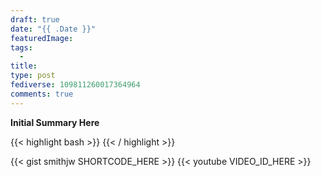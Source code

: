 ```yaml
---
draft: true
date: "{{ .Date }}"
featuredImage:
tags:
  -
title:
type: post
fediverse: 109811260017364964
comments: true
---
```


**Initial Summary Here**

<!--more-->

<!-- Code Hilighting -->
{{< highlight bash >}}
{{< / highlight >}}

<!-- Some Shortcodes -->
{{< gist smithjw SHORTCODE_HERE >}}
{{< youtube VIDEO_ID_HERE >}}
